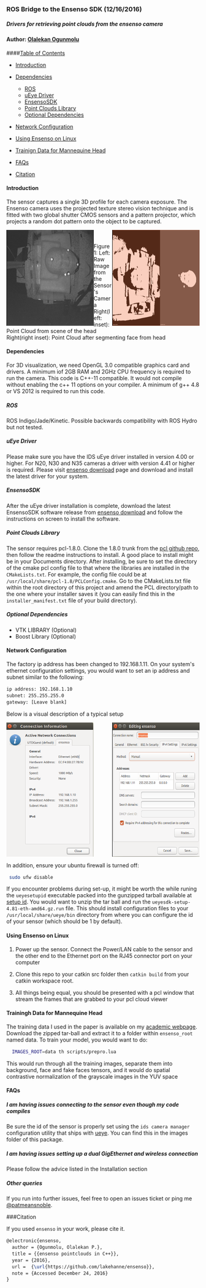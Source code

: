 
### ROS Bridge to the Ensenso SDK (12/16/2016)

##### Drivers for retrieving point clouds from the ensenso camera

#### Author: [Olalekan Ogunmolu](http://twitter.com/patmeansnoble)

####[Table of Contents](#table-of-contents)
- [Introduction](#introduction)
- [Dependencies](#dependencies)
  - [ROS](#ros)
  - [uEye Driver](#ueye-driver)
  - [EnsensoSDK](#ensensosdk)
  - [Point Clouds Library](#point-clouds-library)	
  - [Optional Dependencies](#optional-dependencies)
	
- [Network Configuration](#network-configuration)
- [Using Ensenso on Linux](#using-ensenso-on-linux)
- [Trainign Data for Mannequine Head](#training-data-for-manikin)
- [FAQs](#faqs)
- [Citation](#citation)

#### Introduction
The sensor captures a single 3D profile for each camera exposure. The Ensenso camera uses the projected texture stereo vision technique and is fitted with two global shutter CMOS sensors and a pattern projector, which projects a random dot pattern onto the object to be captured. 

<div class="fig figcenter fighighlight">
  <img src="/images/0001_gray.png" height="250" width="45%" align="left" style="border-left: 1px solid black;">
  <img src="/images/fancy2.png" height="250" width="45%" align="right" style="border-left: 1px solid black;">
  </br>
  <div class="figcaption" align="middle">
  </div>
</div>
<br>
  Figure 1: Left: Raw Image from the Sensor's Camera<br>
  Right(left: inset): Point Cloud from scene of the head &nbsp; <br>
    Right(right inset): Point Cloud after segmenting face from head 

#### Dependencies
	
For 3D visualization, we need OpenGL 3.0 compatible graphics card and drivers. A minimum iof 2GB RAM and 2GHz CPU frequency is required to run the camera. This code is C++-11 compatible. It would not compile without enabling the c++ 11 options on your compiler. A minimum of g++ 4.8 or VS 2012 is required to run this code.

##### ROS

 ROS Indigo/Jade/Kinetic. Possible backwards compatibility with ROS Hydro but not tested.

##### uEye Driver

  Please make sure you have the IDS uEye driver installed in version 4.00 or higher. For N20, N30 and N35 cameras a driver with version 4.41 or higher is required. Please visit [ensenso download](www.ensenso.com/download) page and download and install the latest driver for your system.

##### EnsensoSDK

  After the uEye driver installation is complete, download the latest EnsensoSDK software release from [ensenso download](www.ensenso.com/download) and follow the instructions on screen to install the software.

#####   Point Clouds Library

  The sensor requires pcl-1.8.0.  Clone the 1.8.0 trunk from the [pcl github repo](https://github.com/PointCloudLibrary/pcl/tree/pcl-1.8.0), then follow the readme instructions to install. A good place to install might be in your Documents directory. After installing, be sure to set the directory of the cmake pcl config file to that where the libraries are installed in the `CMakeLists.txt`. For example, the config file could be at `/usr/local/share/pcl-1.8/PCLConfig.cmake`. Go to the CMakeLists.txt file within the root directory of this project and amend the PCL directory/path to the one where your installer saves it (you can easily find this in the `installer_manifest.txt` file of your build directory).

##### Optional Dependencies

  *	 VTK LIBRARY (Optional)
  *	 Boost Library (Optional)

#### Network Configuration

The factory ip address has been changed to 192.168.1.11. On your system's ethernet configuration settings, you would want to set an ip address and subnet similar to the following:

```bash
ip address: 192.168.1.10
subnet: 255.255.255.0
gateway: [Leave blank]
```

Below is a visual description of a typical setup

<div class="fig figcenter fighighlight">
	<img src="/images/sys_network.png" height="350" width="45%" align="middle" >
	<img src="/images/ensenso_conf.png" height="350"  width="45%" align="right" style="border-left: 1px solid black;">
	</br>
	<div class="figcaption" align="middle"></div>
</div>

In addition, ensure your ubuntu firewall is turned off:

```bash
 sudo ufw disable
```

If you encounter problems during set-up, it might be worth the while runing the `ueyesetupid` executable packed into the gunzipped tarball available at [setup id](http://ecs.utdallas.edu/~opo140030/sensors/uEye-Linux-4.81-64-bit.tgz). You would want to unzip the tar ball and run the `ueyesdk-setup-4.81-eth-amd64.gz.run` file. This should install configuration files to your `/usr/local/share/ueye/bin` directory from where you can configure the id of your sensor (which should be 1 by default). 

#### Using Ensenso on Linux

1.	Power up the sensor. Connect the Power/LAN cable to the sensor and the other end to the Ethernet port on the RJ45 connector port on your computer

2. Clone this repo to your catkin src folder then `catkin build` from your catkin workspace root.

3. All things being equal, you should be presented with a pcl window that stream the frames that are grabbed to your pcl cloud viewer

#### Trainingh Data for Mannequine Head

The training data I used in the paper is available on my [academic webpage](http://ecs.utdallas.edu/~opo140030/sensors/data.tar.gz). Download the zipped tar-ball and extract it to a folder within `ensenso_root` named data. To train your model, you would want to do:

```bash
  IMAGES_ROOT=data th scripts/prepro.lua
```

This would run through all the training images, separate them into background, face and fake faces tensors, and it would do spatial contrastive normalization of the grayscale images in the YUV space

#### FAQs
##### I am having issues connecting to the sensor even though my code compiles

Be sure the id of the sensor is properly set using the `ids camera manager` configuration utility that ships with [ueye](http://ecs.utdallas.edu/~opo140030/sensors/uEye-Linux-4.81-64-bit.tgz). You can find this in the images folder of this package.

##### I am having issues setting up a dual GigEthernet and wireless connection 

Please follow the advice listed in the Installation section

##### Other queries
If you run into further issues, feel free to open an issues ticket or ping me [@patmeansnoble](https://twitter.com/patmeansnoble).

###Citation

If you used `ensenso` in your work, please cite it.

```tex
@electronic{ensenso,
  author = {Ogunmolu, Olalekan P.},
  title = {{ensenso pointclouds in C++}},
  year = {2016},
  url =  {\url{https://github.com/lakehanne/ensenso}},
  note = {Accessed December 24, 2016}
}
```
